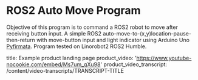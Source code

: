 # ROS2 Auto Move Program
Objective of this program is to command a ROS2 robot to move after receiving button input. A simple ROS2 auto-move-to-(x,y)location-pause-then-return with move-button input and light indicator using Arduino Uno [Pyfirmata](https://pypi.org/project/pyFirmata/). Program tested on Linorobot2 ROS2 Humble.

title: Example product landing page
product_video: 'https://www.youtube-nocookie.com/embed/Ms7um_qXu98'
product_video_transcript: /content/video-transcripts/TRANSCRIPT-TITLE
